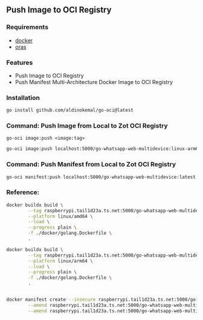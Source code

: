 ## Push Image to OCI Registry


### Requirements
- [docker](https://docs.docker.com/get-docker/)
- [oras](https://oras.land/)

### Features
- Push Image to OCI Registry
- Push Manifest Multi-Architecture Docker Image to OCI Registry

### Installation
```bash
go install github.com/aldinokemal/go-oci@latest
```

### Command: Push Image from Local to Zot OCI Registry
`go-oci image:push <image:tag>`

```bash
go-oci image:push localhost:5000/go-whatsapp-web-multidevice:linux-arm64
```

### Command: Push Manifest from Local to Zot OCI Registry
```bash
go-oci manifest:push localhost:5000/go-whatsapp-web-multidevice:latest --insecure
```

### Reference:
```bash
docker buildx build \
        --tag raspberrypi.tail1d23a.ts.net:5000/go-whatsapp-web-multidevice:linux-amd64 \
        --platform linux/amd64 \
        --load \
        --progress plain \
        -f ./docker/golang.Dockerfile \
        .

docker buildx build \
        --tag raspberrypi.tail1d23a.ts.net:5000/go-whatsapp-web-multidevice:linux-arm64 \
        --platform linux/arm64 \
        --load \
        --progress plain \
        -f ./docker/golang.Dockerfile \
        .


docker manifest create --insecure raspberrypi.tail1d23a.ts.net:5000/go-whatsapp-web-multidevice:latest \
        --amend raspberrypi.tail1d23a.ts.net:5000/go-whatsapp-web-multidevice:linux-amd64 \
        --amend raspberrypi.tail1d23a.ts.net:5000/go-whatsapp-web-multidevice:linux-arm64
```

